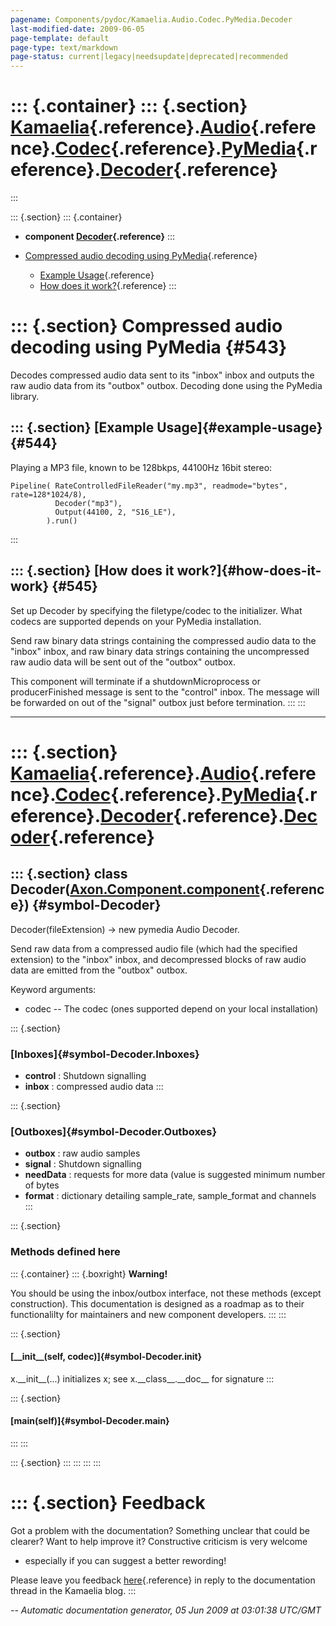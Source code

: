 ```yaml
---
pagename: Components/pydoc/Kamaelia.Audio.Codec.PyMedia.Decoder
last-modified-date: 2009-06-05
page-template: default
page-type: text/markdown
page-status: current|legacy|needsupdate|deprecated|recommended
---
```

::: {.container}
::: {.section}
[Kamaelia](/Components/pydoc/Kamaelia.html){.reference}.[Audio](/Components/pydoc/Kamaelia.Audio.html){.reference}.[Codec](/Components/pydoc/Kamaelia.Audio.Codec.html){.reference}.[PyMedia](/Components/pydoc/Kamaelia.Audio.Codec.PyMedia.html){.reference}.[Decoder](/Components/pydoc/Kamaelia.Audio.Codec.PyMedia.Decoder.html){.reference}
=================================================================================================================================================================================================================================================================================================================================================
:::

::: {.section}
::: {.container}
-   **component
    [Decoder](/Components/pydoc/Kamaelia.Audio.Codec.PyMedia.Decoder.Decoder.html){.reference}**
:::

-   [Compressed audio decoding using PyMedia](#543){.reference}
    -   [Example Usage](#544){.reference}
    -   [How does it work?](#545){.reference}
:::

::: {.section}
Compressed audio decoding using PyMedia {#543}
=======================================

Decodes compressed audio data sent to its \"inbox\" inbox and outputs
the raw audio data from its \"outbox\" outbox. Decoding done using the
PyMedia library.

::: {.section}
[Example Usage]{#example-usage} {#544}
-------------------------------

Playing a MP3 file, known to be 128bkps, 44100Hz 16bit stereo:

``` {.literal-block}
Pipeline( RateControlledFileReader("my.mp3", readmode="bytes", rate=128*1024/8),
          Decoder("mp3"),
          Output(44100, 2, "S16_LE"),
        ).run()
```
:::

::: {.section}
[How does it work?]{#how-does-it-work} {#545}
--------------------------------------

Set up Decoder by specifying the filetype/codec to the initializer. What
codecs are supported depends on your PyMedia installation.

Send raw binary data strings containing the compressed audio data to the
\"inbox\" inbox, and raw binary data strings containing the uncompressed
raw audio data will be sent out of the \"outbox\" outbox.

This component will terminate if a shutdownMicroprocess or
producerFinished message is sent to the \"control\" inbox. The message
will be forwarded on out of the \"signal\" outbox just before
termination.
:::
:::

------------------------------------------------------------------------

::: {.section}
[Kamaelia](/Components/pydoc/Kamaelia.html){.reference}.[Audio](/Components/pydoc/Kamaelia.Audio.html){.reference}.[Codec](/Components/pydoc/Kamaelia.Audio.Codec.html){.reference}.[PyMedia](/Components/pydoc/Kamaelia.Audio.Codec.PyMedia.html){.reference}.[Decoder](/Components/pydoc/Kamaelia.Audio.Codec.PyMedia.Decoder.html){.reference}.[Decoder](/Components/pydoc/Kamaelia.Audio.Codec.PyMedia.Decoder.Decoder.html){.reference}
============================================================================================================================================================================================================================================================================================================================================================================================================================================

::: {.section}
class Decoder([Axon.Component.component](/Docs/Axon/Axon.Component.component.html){.reference}) {#symbol-Decoder}
-----------------------------------------------------------------------------------------------

Decoder(fileExtension) -\> new pymedia Audio Decoder.

Send raw data from a compressed audio file (which had the specified
extension) to the \"inbox\" inbox, and decompressed blocks of raw audio
data are emitted from the \"outbox\" outbox.

Keyword arguments:

-   codec \-- The codec (ones supported depend on your local
    installation)

::: {.section}
### [Inboxes]{#symbol-Decoder.Inboxes}

-   **control** : Shutdown signalling
-   **inbox** : compressed audio data
:::

::: {.section}
### [Outboxes]{#symbol-Decoder.Outboxes}

-   **outbox** : raw audio samples
-   **signal** : Shutdown signalling
-   **needData** : requests for more data (value is suggested minimum
    number of bytes
-   **format** : dictionary detailing sample\_rate, sample\_format and
    channels
:::

::: {.section}
### Methods defined here

::: {.container}
::: {.boxright}
**Warning!**

You should be using the inbox/outbox interface, not these methods
(except construction). This documentation is designed as a roadmap as to
their functionalilty for maintainers and new component developers.
:::
:::

::: {.section}
#### [\_\_init\_\_(self, codec)]{#symbol-Decoder.__init__}

x.\_\_init\_\_(\...) initializes x; see x.\_\_class\_\_.\_\_doc\_\_ for
signature
:::

::: {.section}
#### [main(self)]{#symbol-Decoder.main}
:::
:::

::: {.section}
:::
:::
:::
:::

::: {.section}
Feedback
========

Got a problem with the documentation? Something unclear that could be
clearer? Want to help improve it? Constructive criticism is very welcome
- especially if you can suggest a better rewording!

Please leave you feedback
[here](../../../cgi-bin/blog/blog.cgi?rm=viewpost&nodeid=1142023701){.reference}
in reply to the documentation thread in the Kamaelia blog.
:::

*\-- Automatic documentation generator, 05 Jun 2009 at 03:01:38 UTC/GMT*

